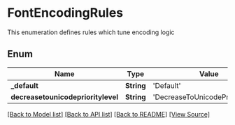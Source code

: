 # FontEncodingRules
This enumeration defines rules which tune encoding logic

## Enum
Name | Type | Value
------------ | ------------- | -------------
**_default** | **String** | 'Default'
**decreasetounicodeprioritylevel** | **String** | 'DecreaseToUnicodePriorityLevel'

[[Back to Model list]](../README.md#documentation-for-models) [[Back to API list]](../README.md#documentation-for-api-endpoints) [[Back to README]](../README.md) [[View Source]](../AsposePdfCloud/Models/FontEncodingRules.ts)

